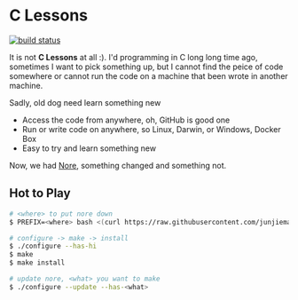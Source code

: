 # C Lessons

[![build status](https://api.travis-ci.org/junjiemars/c.svg?branch=master)](https://api.travis-ci.org/junjiemars/c)

It is not **C Lessons** at all :). I'd programming in C long long time ago, 
sometimes I want to pick something up, but I cannot find the peice of code 
somewhere or cannot run the code on a machine that been wrote in another machine. 

Sadly, old dog need learn something new
* Access the code from anywhere, oh, GitHub is good one
* Run or write code on anywhere, so Linux, Darwin, or Windows, Docker Box
* Easy to try and learn something new

Now, we had [Nore](https://github.com/junjiemars/nore), something changed and 
something not.


## Hot to Play
```sh
# <where> to put nore down
$ PREFIX=<where> bash <(curl https://raw.githubusercontent.com/junjiemars/nore/master/bootstrap.sh)

# configure -> make -> install
$ ./configure --has-hi
$ make
$ make install

# update nore, <what> you want to make
$ ./configure --update --has-<what>
```

